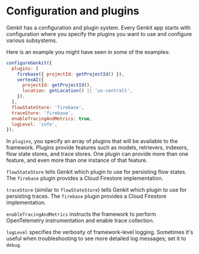 # Configuration and plugins

Genkit has a configuration and plugin system. Every Genkit app starts with
configuration where you specify the plugins you want to use and configure
various subsystems.

Here is an example you might have seen in some of the examples:

```js
configureGenkit({
  plugins: [
    firebase({ projectId: getProjectId() }),
    vertexAI({
      projectId: getProjectId(),
      location: getLocation() || 'us-central1',
    }),
  ],
  flowStateStore: 'firebase',
  traceStore: 'firebase',
  enableTracingAndMetrics: true,
  logLevel: 'info',
});
```

In `plugins`, you specify an array of plugins that will be available to the
framework. Plugins provide features such as models, retrievers, indexers, flow
state stores, and trace stores. One plugin can provide more than one feature,
and even more than one instance of that feature.

`flowStateStore` tells Genkit which plugin to use for persisting flow states.
The `firebase` plugin provides a Cloud Firestore implementation.

`traceStore` (similar to `flowStateStore`) tells Genkit which plugin to use for
persisting traces. The `firebase` plugin provides a Cloud Firestore
implementation.

`enableTracingAndMetrics` instructs the framework to perform OpenTelemetry
instrumentation and enable trace collection.

`logLevel` specifies the verbosity of framework-level logging. Sometimes it's
useful when troubleshooting to see more detailed log messages; set it to
`debug`.
